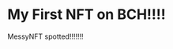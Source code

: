 # My First NFT on BCH!!!!
MessyNFT spotted!!!!!!!
                                                                                                                                                                                                         